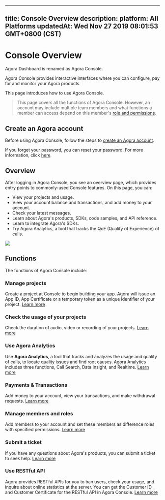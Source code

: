 
---
title: Console Overview
description: 
platform: All Platforms
updatedAt: Wed Nov 27 2019 08:01:53 GMT+0800 (CST)
---
# Console Overview
<div class="alert note">Agora Dashboard is renamed as Agora Console.</div>

Agora Console provides interactive interfaces where you can configure, pay for and monitor your Agora products. 

This page introduces how to use Agora Console.

> This page covers all the functions of Agora Console. However, an account may include multiple team members and what functions a member can access depend on this member's [role and permissions](#permission).

## Create an Agora account

Before using Agora Console, follow the steps to [create an Agora account](https://sso.agora.io/cn/signup). 

If you forget your password, you can reset your password. For more information, click [here](../../en/Agora%20Platform/sign_in_and_sign_up.md).

## Overview

After logging in Agora Console, you see an overview page, which provides entry points to commonly-used Console features. On this page, you can:

- View your projects and usage.
- View your account balance and transactions, and add money to your account.
- Check your latest messages.
- Learn about Agora's products, SDKs, code samples, and API reference.
- Learn to integrate Agora's SDKs.
- Try Agora Analytics, a tool that tracks the QoE (Quality of Experience) of calls.

![](https://web-cdn.agora.io/docs-files/1567420529846)

## Functions

The functions of Agora Console include:

### Manage projects

Create a project at Console to begin building your app. Agora will issue an App ID, App Certificate or a temporary token as a unique identifier of your project. [Learn more](../../en/Agora%20Platform/manage_projects.md)

### Check the usage of your projects

Check the duration of audio, video or recording of your projects. [Learn more](../../en/Agora%20Platform/check_usage.md)

### Use Agora Analytics

Use **Agora Analytics**,  a tool that tracks and analyzes the usage and quality of calls, to locate quality issues and find root causes. Agora Analytics includes three functions, Call Search, Data Insight, and Realtime. [Learn more](../../en/Agora%20Platform/aa_guide.md)

### Payments & Transactions

Add money to your account, view your transactions, and make withdrawal requests. [Learn more](../../en/Agora%20Platform/online_payment.md)

### Manage members and roles

Add members to your account and set these members as difference roles with specified permissions.  [Learn more](../../en/Agora%20Platform/manage_member.md)

### Submit a ticket

If you have any questions about Agora's products, you can submit a ticket to seek help. [Learn more](../../en/Agora%20Platform/ticket.md)

### Use RESTful API

Agora provides RESTful APIs for you to ban users, check your usage, and inquire about online statistics at the server. You can get the Customer ID and Customer Certificate for the RESTful API in Agora Console. [Learn more](../../en/Agora%20Platform/dashboard_restful_communication.md)
